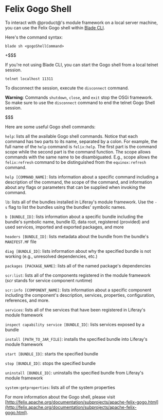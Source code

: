# Felix Gogo Shell [](id=using-the-felix-gogo-shell)

To interact with @product@'s module framework on a local server machine, you can
use the Felix Gogo shell within [Blade CLI](/develop/tutorials/-/knowledge_base/7-0/blade-cli).

Here's the command syntax:

    blade sh <gogoShellCommand>

+$$$

If you're not using Blade CLI, you can start the Gogo shell from a local telnet
session. 

    telnet localhost 11311

To disconnect the session, execute the `disconnect` command. 

**Warning**: Commands  `shutdown`, `close`, and `exit` stop the OSGi framework.
So make sure to use the `disconnect` command to end the telnet Gogo Shell
session. 

$$$

Here are some useful Gogo shell commands:

`help`: lists all the available Gogo shell commands. Notice that each command
has two parts to its name, separated by a colon. For example, the full name of
the `help` command is `felix:help`. The first part is the command scope while
the second part is the command function. The scope allows commands with the same
name to be disambiguated. E.g., scope allows the `felix:refresh` command to be
distinguished from the `equinox:refresh` command.

`help [COMMAND_NAME]`: lists information about a specific command including a
description of the command, the scope of the command, and information about any
flags or parameters that can be supplied when invoking the command.

`lb`: lists all of the bundles installed in Liferay's module framework. Use
the `-s` flag to list the bundles using the bundles' symbolic names.

`b [BUNDLE_ID]`: lists information about a specific bundle including the
bundle's symbolic name, bundle ID, data root, registered (provided) and used
services, imported and exported packages, and more

`headers [BUNDLE_ID]`: lists metadata about the bundle from the bundle's
`MANIFEST.MF` file

`diag [BUNDLE_ID]`: lists information about why the specified bundle is not
working (e.g., unresolved dependencies, etc.)

`packages [PACKAGE_NAME]`: lists all of the named package's dependencies 

`scr:list`: lists all of the components registered in the module framework
(*scr* stands for service component runtime)

`scr:info [COMPONENT_NAME]`: lists information about a specific component
including the component's description, services, properties, configuration,
references, and more.

`services`: lists all of the services that have been registered in Liferay's
module framework

`inspect capability service [BUNDLE_ID]`: lists services exposed by a bundle

`install [PATH_TO_JAR_FILE]`: installs the specified bundle into Liferay's
module framework

`start [BUNDLE_ID]`: starts the specified bundle

`stop [BUNDLE_ID]`: stops the specified bundle

`uninstall [BUNDLE_ID]`: uninstalls the specified bundle from Liferay's module
framework

`system:getproperties`: lists all of the system properties

For more information about the Gogo shell, please visit [http://felix.apache.org/documentation/subprojects/apache-felix-gogo.html](http://felix.apache.org/documentation/subprojects/apache-felix-gogo.html).
